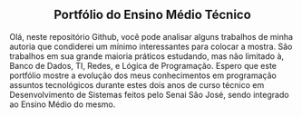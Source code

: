 
  <h2 align="center">Portfólio do Ensino Médio Técnico</h2>
  <p>Olá, neste repositório Github, você pode analisar alguns trabalhos de minha autoria que condiderei um mínimo interessantes para colocar a mostra. São trabalhos em sua grande maioria práticos estudando, mas não limitado à, Banco de Dados, TI, Redes, e Lógica de Programação. Espero que este portfólio mostre a evolução dos meus conhecimentos em programação assuntos tecnológicos durante estes dois anos de curso técnico em Desenvolvimento de Sistemas feitos pelo Senai São José, sendo integrado ao Ensino Médio do mesmo.</p>
